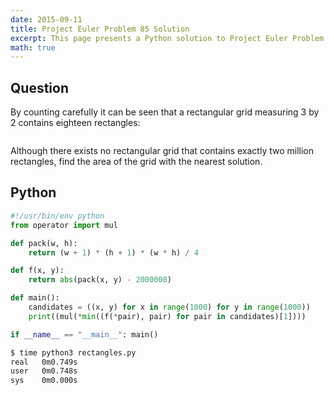 ```yaml
---
date: 2015-09-11
title: Project Euler Problem 85 Solution
excerpt: This page presents a Python solution to Project Euler Problem 85.
math: true
---
```



## Question

<p>By counting carefully it can be seen that a rectangular grid measuring 3 by 2 contains eighteen rectangles:</p>
<div style="text-align:center;">
<img src="http://projecteuler.net/project/images/p085.gif" alt="" />
</div>
<p>Although there exists no rectangular grid that contains exactly two million rectangles, find the area of the grid with the nearest solution.</p>
</html>






## Python

```python
#!/usr/bin/env python
from operator import mul

def pack(w, h):
    return (w + 1) * (h + 1) * (w * h) / 4

def f(x, y):
    return abs(pack(x, y) - 2000000)

def main():
    candidates = ((x, y) for x in range(1000) for y in range(1000))
    print((mul(*min((f(*pair), pair) for pair in candidates)[1])))

if __name__ == "__main__": main()
```


```bash
$ time python3 rectangles.py
real   0m0.749s
user   0m0.748s
sys    0m0.000s
```


